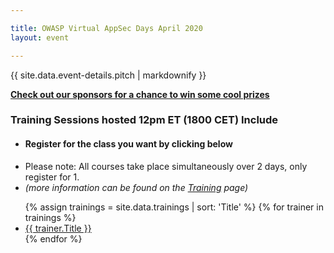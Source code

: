 ```yaml
---

title: OWASP Virtual AppSec Days April 2020
layout: event

---
```

<script type="application/ld+json">
{
  "@context": "https://schema.org",
  "@type": "Event",
  "name": "OWASP Virtual AppSec Days April 2020",
  "description": "The OWASP Foundation is hosting a Virtual AppSec Days on April 27-29th. 
        We will be running a 90 minute virtual mini-conference Monday, April 27, 
        followed by 8-hour virtual training courses offered in 4-hour blocks on the 28th-29th. 
        The trainings will begin at 12:00pm Eastern Time (USA)/6:00pm Central European Time.
        The event wraps-up with a hosted by Security Innovation. Put your skills to the test in this 48-hour competition.",
  "startDate": "2020-04-27",
  "endDate": "2020-04-29",
  "eventStatus": "https://schema.org/EventMovedOnline",
  "eventAttendanceMode": "https://schema.org/OnlineEventAttendanceMode",
  "location": {
    "@type": "VirtualLocation",
    "url": "https://appsecdays.org/"
  },
  "offers": [{
    "@type": "Offer",
    "name": "Mini-Conference",
    "price": "0",
    "priceCurrency": "USD",
    "validFrom": "2020-04-07",
    "url": "https://appsecdays.org/",
    "availability": "https://schema.org/InStock"
  },{
    "@type": "Offer",
    "name": "Training Courses",
    "price": "495",
    "priceCurrency": "USD",
    "validFrom": "2020-04-07",
    "url": "https://appsecdays.org/register/",
    "availability": "https://schema.org/InStock"
  },{
    "@type": "Offer",
    "name": "Member Training Courses",
    "price": "445",
    "priceCurrency": "USD",
    "validFrom": "2020-04-07",
    "url": "https://appsecdays.org/register/",
    "availability": "https://schema.org/InStock"
  },{
    "@type": "Offer",
    "name": "CTF",
    "price": "25",
    "priceCurrency": "USD",
    "validFrom": "2020-04-07",
    "url": "https://appsecdays.org/register/",
    "availability": "https://schema.org/InStock"
  }]
}
</script>

<!-- rebuild 10-->

{{ site.data.event-details.pitch | markdownify }}

 **[Check out our sponsors for a chance to win some cool prizes](https://appsecdays.org/sponsors/swag/)**

### Training Sessions hosted 12pm ET (1800 CET) Include


* #### Register for the class you want by clicking below
* Please note: All courses take place simultaneously over 2 days, only register for 1.
* *(more information can be found on the [Training](/trainings/) page)*
<ul>
  {% assign trainings = site.data.trainings | sort: 'Title' %}
  {% for trainer in trainings %}
    <li><a href="{{trainer.URL}}">{{ trainer.Title }}</a></li>
  {% endfor %}
</ul>



